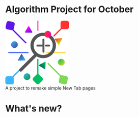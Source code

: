 # Algorithm Project for October
![Logo](img/FavIcon/NewTab%20Icon.png)<br>
 A project to remake simple New Tab pages

# What's new?

